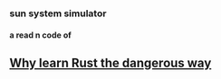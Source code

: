 ### sun system simulator
#### a read n code of
## [Why learn Rust the dangerous way](http://cliffle.com/p/dangerust/0/)

